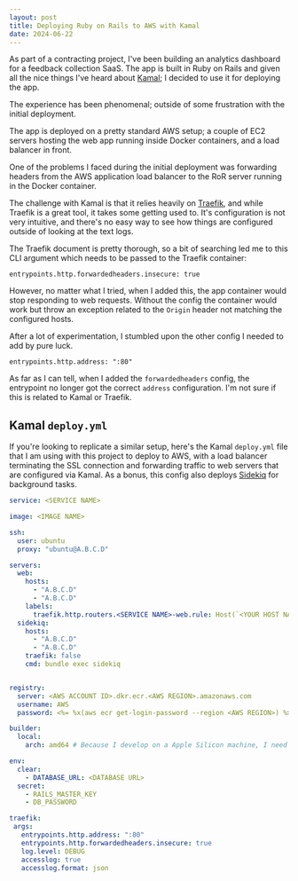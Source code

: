 ```yaml
---
layout: post
title: Deploying Ruby on Rails to AWS with Kamal
date: 2024-06-22
---
```

As part of a contracting project, I've been building an analytics dashboard for a feedback collection SaaS. The app is built in Ruby on Rails and given all the nice things I've heard about [Kamal](https://kamal-deploy.org/); I decided to use it for deploying the app.

The experience has been phenomenal; outside of some frustration with the initial deployment.

The app is deployed on a pretty standard AWS setup; a couple of EC2 servers hosting the web app running inside Docker containers, and a load balancer in front.

One of the problems I faced during the initial deployment was forwarding headers from the AWS application load balancer to the RoR server running in the Docker container.

The challenge with Kamal is that it relies heavily on [Traefik](https://traefik.io/traefik/), and while Traefik is a great tool, it takes some getting used to. It's configuration is not very intuitive, and there's no easy way to see how things are configured outside of looking at the text logs.

The Traefik document is pretty thorough, so a bit of searching led me to this CLI argument which needs to be passed to the Traefik container:

`entrypoints.http.forwardedheaders.insecure: true`

However, no matter what I tried, when I added this, the app container would stop responding to web requests. Without the config the container would work but throw an exception related to the `Origin` header not matching the configured hosts.

After a lot of experimentation, I stumbled upon the other config I needed to add by pure luck.

`entrypoints.http.address: ":80"`

As far as I can tell, when I added the `forwardedheaders` config, the entrypoint no longer got the correct `address` configuration. I'm not sure if this is related to Kamal or Traefik.

## Kamal `deploy.yml`
If you're looking to replicate a similar setup, here's the Kamal `deploy.yml` file that I am using with this project to deploy to AWS, with a load balancer terminating the SSL connection and forwarding traffic to web servers that are configured via Kamal. As a bonus, this config also deploys [Sidekiq](https://sidekiq.org/) for background tasks.

```yaml
service: <SERVICE NAME>

image: <IMAGE NAME>

ssh:
  user: ubuntu
  proxy: "ubuntu@A.B.C.D"

servers:
  web:
    hosts:
      - "A.B.C.D"
      - "A.B.C.D"
    labels:
      traefik.http.routers.<SERVICE NAME>-web.rule: Host(`<YOUR HOST NAME>`)
  sidekiq:
    hosts:
      - "A.B.C.D"
      - "A.B.C.D"
    traefik: false
    cmd: bundle exec sidekiq


registry:
  server: <AWS ACCOUNT ID>.dkr.ecr.<AWS REGION>.amazonaws.com
  username: AWS
  password: <%= %x(aws ecr get-login-password --region <AWS REGION>) %>

builder:
  local:
    arch: amd64 # Because I develop on a Apple Silicon machine, I need to use a build target

env:
  clear:
    - DATABASE_URL: <DATABASE URL>
  secret:
    - RAILS_MASTER_KEY
    - DB_PASSWORD

traefik:
 args:
   entrypoints.http.address: ":80"
   entrypoints.http.forwardedheaders.insecure: true
   log.level: DEBUG
   accesslog: true
   accesslog.format: json
```
